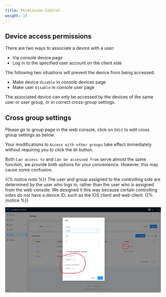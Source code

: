 ```yaml
---
title: Permission Control
weight: 15
---
```


## Device access permissions

There are two ways to associate a device with a user:
- Via console device page
- Log in to the specified user account on the client side

The following two situations will prevent the device from being accessed:
- Make device `disable` in console devices page
- Make user `disable` in console user page

The associated device can only be accessed by the devices of the same user or user group, or in correct cross-group settings.

## Cross group settings

Please go to group page in the web console, click on `Edit` to edit cross group settings as below.

Your modifications to `Access with other groups` take effect immediately without requiring you to click the `OK` button.

Both `Can access to` and `Can be accessed from` serve almost the same function, we provide both options for your convenience. However, this may cause some confusion.

{{% notice note %}}
The user and group assigned to the controlling side are determined by the user who logs in, rather than the user who is assigned from the web console. We designed it this way because certain controlling sides do not have a device ID, such as the iOS client and web client.
{{% /notice %}}

![](images/crossgrp.png)
